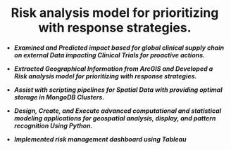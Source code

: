<h1 align="center">Risk analysis model for prioritizing with response strategies.</h1>

<h5>
  
- Examined and Predicted impact based for global clinical supply chain on external Data impacting Clinical Trials for proactive actions.
- Extracted Geographical Information from ArcGIS and Developed a Risk analysis model for prioritizing with response strategies.

- Assist with scripting pipelines for Spatial Data with providing optimal storage in MongoDB Clusters.

- Design, Create, and Execute advanced computational and statistical modeling applications for geospatial
analysis, display, and pattern recognition Using Python.

- Implemented risk management dashboard using Tableau
</h5>
